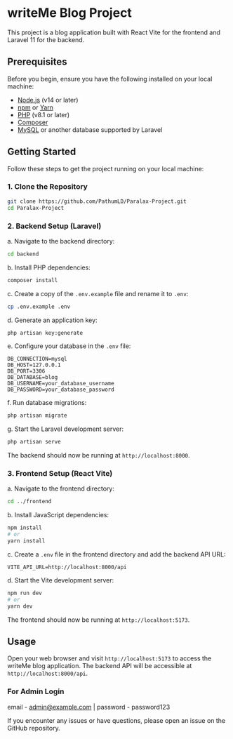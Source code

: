 # writeMe Blog Project

This project is a blog application built with React Vite for the frontend and Laravel 11 for the backend.

## Prerequisites

Before you begin, ensure you have the following installed on your local machine:

- [Node.js](https://nodejs.org/) (v14 or later)
- [npm](https://www.npmjs.com/) or [Yarn](https://yarnpkg.com/)
- [PHP](https://www.php.net/) (v8.1 or later)
- [Composer](https://getcomposer.org/)
- [MySQL](https://www.mysql.com/) or another database supported by Laravel

## Getting Started

Follow these steps to get the project running on your local machine:

### 1. Clone the Repository

```bash
git clone https://github.com/PathumLD/Paralax-Project.git
cd Paralax-Project
```

### 2. Backend Setup (Laravel)

a. Navigate to the backend directory:
```bash
cd backend
```

b. Install PHP dependencies:
```bash
composer install
```

c. Create a copy of the `.env.example` file and rename it to `.env`:
```bash
cp .env.example .env
```

d. Generate an application key:
```bash
php artisan key:generate
```

e. Configure your database in the `.env` file:
```
DB_CONNECTION=mysql
DB_HOST=127.0.0.1
DB_PORT=3306
DB_DATABASE=blog
DB_USERNAME=your_database_username
DB_PASSWORD=your_database_password
```

f. Run database migrations:
```bash
php artisan migrate
```

g. Start the Laravel development server:
```bash
php artisan serve
```

The backend should now be running at `http://localhost:8000`.

### 3. Frontend Setup (React Vite)

a. Navigate to the frontend directory:
```bash
cd ../frontend
```

b. Install JavaScript dependencies:
```bash
npm install
# or
yarn install
```

c. Create a `.env` file in the frontend directory and add the backend API URL:
```
VITE_API_URL=http://localhost:8000/api
```

d. Start the Vite development server:
```bash
npm run dev
# or
yarn dev
```

The frontend should now be running at `http://localhost:5173`.

## Usage

Open your web browser and visit `http://localhost:5173` to access the writeMe blog application. The backend API will be accessible at `http://localhost:8000/api`.

### For Admin Login

email - admin@example.com | password - password123


If you encounter any issues or have questions, please open an issue on the GitHub repository.
